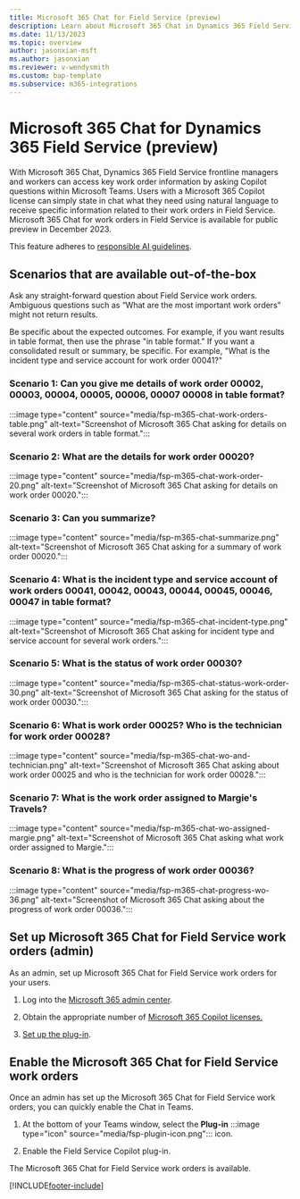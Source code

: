 ```yaml
---
title: Microsoft 365 Chat for Field Service (preview)
description: Learn about Microsoft 365 Chat in Dynamics 365 Field Service (Preview).
ms.date: 11/13/2023
ms.topic: overview
author: jasonxian-msft
ms.author: jasonxian
ms.reviewer: v-wendysmith
ms.custom: bap-template
ms.subservice: m365-integrations
---
```


# Microsoft 365 Chat for Dynamics 365 Field Service (preview)

With Microsoft 365 Chat, Dynamics 365 Field Service frontline managers and workers can access key work order information by asking Copilot questions within Microsoft Teams. Users with a Microsoft 365 Copilot license can simply state in chat what they need using natural language to receive specific information related to their work orders in Field Service. Microsoft 365 Chat for work orders in Field Service is available for public preview in December 2023.

This feature adheres to [responsible AI guidelines](faqs-m365-chat.md).

## Scenarios that are available out-of-the-box

Ask any straight-forward question about Field Service work orders. Ambiguous questions such as “What are the most important work orders” might not return results.

Be specific about the expected outcomes. For example, if you want results in table format, then use the phrase "in table format." If you want a consolidated result or summary, be specific. For example, "What is the incident type and service account for work order 00041?"

### Scenario 1: Can you give me details of work order 00002, 00003, 00004, 00005, 00006, 00007 00008 in table format?

:::image type="content" source="media/fsp-m365-chat-work-orders-table.png" alt-text="Screenshot of Microsoft 365 Chat asking for details on several work orders in table format.":::

### Scenario 2: What are the details for work order 00020?

:::image type="content" source="media/fsp-m365-chat-work-order-20.png" alt-text="Screenshot of Microsoft 365 Chat asking for details on work order 00020.":::

### Scenario 3: Can you summarize?

:::image type="content" source="media/fsp-m365-chat-summarize.png" alt-text="Screenshot of Microsoft 365 Chat asking for a summary of work order 00020.":::

### Scenario 4: What is the incident type and service account of work orders 00041, 00042, 00043, 00044, 00045, 00046, 00047 in table format?

:::image type="content" source="media/fsp-m365-chat-incident-type.png" alt-text="Screenshot of Microsoft 365 Chat asking for incident type and service account for several work orders.":::

### Scenario 5: What is the status of work order 00030?

:::image type="content" source="media/fsp-m365-chat-status-work-order-30.png" alt-text="Screenshot of Microsoft 365 Chat asking for the status of work order 00030.":::

### Scenario 6: What is work order 00025? Who is the technician for work order 00028?

:::image type="content" source="media/fsp-m365-chat-wo-and-technician.png" alt-text="Screenshot of Microsoft 365 Chat asking about work order 00025 and who is the technician for work order 00028.":::

### Scenario 7: What is the work order assigned to Margie's Travels?

:::image type="content" source="media/fsp-m365-chat-wo-assigned-margie.png" alt-text="Screenshot of Microsoft 365 Chat asking what work order assigned to Margie.":::

### Scenario 8: What is the progress of work order 00036?

:::image type="content" source="media/fsp-m365-chat-progress-wo-36.png" alt-text="Screenshot of Microsoft 365 Chat asking about the progress of work order 00036.":::

## Set up Microsoft 365 Chat for Field Service work orders (admin)

As an admin, set up Microsoft 365 Chat for Field Service work orders for your users.

1. Log into the [Microsoft 365 admin center](https://admin.microsoft.com/).

1. Obtain the appropriate number of [Microsoft 365 Copilot licenses.](/microsoft-365-copilot/microsoft-365-copilot-setup#manage-licenses-for-copilot)

1. [Set up the plug-in](/power-virtual-agents/copilot-plugins-overview).

## Enable the Microsoft 365 Chat for Field Service work orders

Once an admin has set up the Microsoft 365 Chat for Field Service work orders, you can quickly enable the Chat in Teams. 

1. At the bottom of your Teams window, select the **Plug-in** :::image type="icon" source="media/fsp-plugin-icon.png"::: icon.

1. Enable the Field Service Copilot plug-in.

The Microsoft 365 Chat for Field Service work orders is available.

[!INCLUDE[footer-include](../includes/footer-banner.md)]
